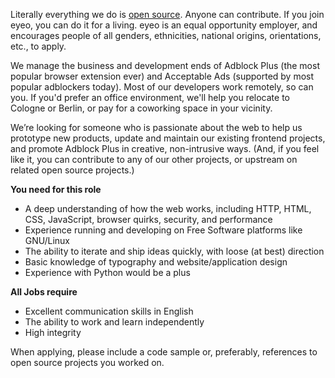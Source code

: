 <? include jobs/header ?>

Literally everything we do is [open source](https://hg.adblockplus.org). Anyone can contribute. If you join eyeo, you can do it for a living. eyeo is an equal opportunity employer, and encourages people of all genders, ethnicities, national origins, orientations, etc., to apply.

We manage the business and development ends of Adblock Plus (the most popular browser extension ever) and Acceptable Ads (supported by most popular adblockers today). Most of our developers work remotely, so can you. If you'd prefer an office environment, we'll help you relocate to Cologne or Berlin, or pay for a coworking space in your vicinity.

We’re looking for someone who is passionate about the web to help us prototype new products, update and maintain our existing frontend projects, and promote Adblock Plus in creative, non-intrusive ways. (And, if you feel like it, you can contribute to any of our other projects, or upstream on related open source projects.)

**You need for this role**

- A deep understanding of how the web works, including HTTP, HTML, CSS, JavaScript, browser quirks, security, and performance
- Experience running and developing on Free Software platforms like GNU/Linux
- The ability to iterate and ship ideas quickly, with loose (at best) direction
- Basic knowledge of typography and website/application design
- Experience with Python would be a plus

**All Jobs require**

- Excellent communication skills in English
- The ability to work and learn independently
- High integrity

When applying, please include a code sample or, preferably, references to open source projects you worked on.

<? include jobs/footer ?>
